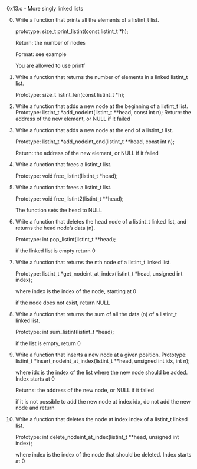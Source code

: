 0x13.c - More singly linked lists

0. Write a function that prints all the elements of a listint_t list.

	prototype: size_t print_listint(const listint_t *h);

	Return: the number of nodes

	Format: see example

	You are allowed to use printf

1. Write a function that returns the number of elements in a linked listint_t list.

	Prototype: size_t listint_len(const listint_t *h);


2. Write a function that adds a new node at the beginning of a listint_t list.
	Prototype: listint_t *add_nodeint(listint_t **head, const int n);
	Return: the address of the new element, or NULL if it failed

3. Write a function that adds a new node at the end of a listint_t list.

	Prototype: listint_t *add_nodeint_end(listint_t **head, const int n);

	Return: the address of the new element, or NULL if it failed


4. Write a function that frees a listint_t list.

	Prototype: void free_listint(listint_t *head);


5. Write a function that frees a listint_t list.

	Prototype: void free_listint2(listint_t **head);

	The function sets the head to NULL

6. Write a function that deletes the head node of a listint_t linked list, and returns the head node’s data (n).

	Prototype: int pop_listint(listint_t **head);

	if the linked list is empty return 0


7. Write a function that returns the nth node of a listint_t linked list.

	Prototype: listint_t *get_nodeint_at_index(listint_t *head, unsigned int index);

	where index is the index of the node, starting at 0

	if the node does not exist, return NULL


8. Write a function that returns the sum of all the data (n) of a listint_t linked list.

	Prototype: int sum_listint(listint_t *head);

	if the list is empty, return 0


9. Write a function that inserts a new node at a given position.
	Prototype: listint_t *insert_nodeint_at_index(listint_t **head, unsigned int idx, int n);

	where idx is the index of the list where the new node should be added. Index starts at 0

	Returns: the address of the new node, or NULL if it failed

	if it is not possible to add the new node at index idx, do not add the new node and return

10. Write a function that deletes the node at index index of a listint_t linked list.

	Prototype: int delete_nodeint_at_index(listint_t **head, unsigned int index);

	where index is the index of the node that should be deleted. Index starts at 0

